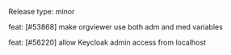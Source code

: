 Release type: minor

feat: [#53868] make orgviewer use both adm and med variables

feat: [#56220] allow Keycloak admin access from localhost
